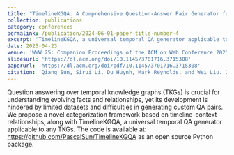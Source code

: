 ```yaml
---
title: "TimelineKGQA: A Comprehensive Question-Answer Pair Generator for Temporal Knowledge Graphs"
collection: publications
category: conferences
permalink: /publication/2024-06-01-paper-title-number-4
excerpt: 'TimelineKGQA, a universal temporal QA generator applicable to any TKGs'
date: 2025-04-23
venue: 'WWW 25: Companion Proceedings of the ACM on Web Conference 2025'
slidesurl: 'https://dl.acm.org/doi/10.1145/3701716.3715308'
paperurl: 'https://dl.acm.org/doi/pdf/10.1145/3701716.3715308'
citation: 'Qiang Sun, Sirui Li, Du Huynh, Mark Reynolds, and Wei Liu. 2025. TimelineKGQA: A Comprehensive Question-Answer Pair Generator for Temporal Knowledge Graphs. In Companion Proceedings of the ACM on Web Conference 2025 (WWW 25). Association for Computing Machinery, New York, NY, USA, 797–800. https://doi.org/10.1145/3701716.3715308'
---
```


Question answering over temporal knowledge graphs (TKGs) is crucial for understanding evolving facts and relationships, yet its development is hindered by limited datasets and difficulties in generating custom QA pairs. We propose a novel categorization framework based on timeline-context relationships, along with TimelineKGQA, a universal temporal QA generator applicable to any TKGs. The code is available at: https://github.com/PascalSun/TimelineKGQA as an open source Python package.
